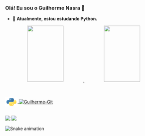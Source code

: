 ### Olá! Eu sou o Guilherme Nasra 👋

- 🌱 **Atualmente, estou estudando Python.**

<div align="center">
  <a href="https://github.com/GuilhermeNasra">
  <img height="180em" img width="48%" src="https://github-readme-stats.vercel.app/api?username=GuilhermeNasra&show_icons=true&theme=tokyonight&include_all_commits=true&count_private=true"/>
  <img height="180em" img width="48%" src="https://github-readme-stats.vercel.app/api/top-langs/?username=GuilhermeNasra&layout=compact&langs_count=7&theme=tokyonight"/>
</div>
  
  ##
  
<div style="display: inline_block"><br>
  <img align="center" alt="Guilherme-Python" height="30" width="40" src="https://raw.githubusercontent.com/devicons/devicon/master/icons/python/python-original.svg">
  <img align="center" alt="Guilherme-Git" height="30" width="40" img src="https://cdn.jsdelivr.net/gh/devicons/devicon/icons/git/git-original.svg">
</div>
  
  ##
 
<div> 
</a> 
  <a href = "mailto:gnnasra@gmail.com"><img src="https://img.shields.io/badge/-Gmail-%23333?style=for-the-badge&logo=gmail&logoColor=white" target="_blank"></a>
  <a href="https://www.linkedin.com/in/guilherme-nasra" target="_blank"><img src="https://img.shields.io/badge/-LinkedIn-%230077B5?style=for-the-badge&logo=linkedin&logoColor=white" target="_blank"></a>
  
  ![Snake animation](https://github.com/GuilhermeNasra/GuilhermeNasra/blob/output/github-contribution-grid-snake.svg)
 
</div>
